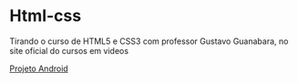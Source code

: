 # Html-css
 Tirando o curso de HTML5 e CSS3 com professor Gustavo Guanabara, no site oficial do cursos em videos

 <a href="https://enayatbadru.github.io/Html-css/Modulo%202/Desafio/Primeiro%20Desafio.html">Projeto Android</a>